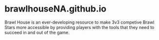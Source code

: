 # brawlhouseNA.github.io
Brawl House is an ever-developing resource to make 3v3 competive Brawl Stars more accessible by providing players with the tools that they need to succeed in and out of the game.
